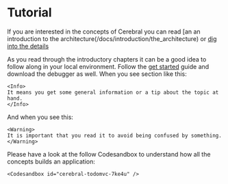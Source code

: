 # Tutorial

If you are interested in the concepts of Cerebral you can read [an an introduction to the architecture(/docs/introduction/the_architecture) or [dig into the details](/docs/advanced/index)

As you read through the introductory chapters it can be a good idea to follow along in your local environment. Follow the [get started](/docs/introduction) guide and download the debugger as well. When you see section like this:

```marksy
<Info>
It means you get some general information or a tip about the topic at hand.
</Info>
```

And when you see this:

```marksy
<Warning>
It is important that you read it to avoid being confused by something.
</Warning>
```

Please have a look at the follow Codesandbox to understand how all the concepts builds an application:

```marksy
<Codesandbox id="cerebral-todomvc-7ke4u" />
```
